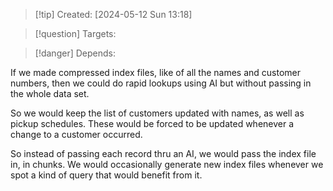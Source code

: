
>[!tip] Created: [2024-05-12 Sun 13:18]

>[!question] Targets: 

>[!danger] Depends: 

If we made compressed index files, like of all the names and customer numbers, then we could do rapid lookups using AI but without passing in the whole data set.

So we would keep the list of customers updated with names, as well as pickup schedules.
These would be forced to be updated whenever a change to a customer occurred.

So instead of passing each record thru an AI, we would pass the index file in, in chunks.
We would occasionally generate new index files whenever we spot a kind of query that would benefit from it.